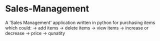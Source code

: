 # Sales-Management
A 'Sales Management' application written in python for purchasing items which could:
-> add items 
-> delete items
-> view items
-> increase or decrease
 -> price 
 -> qunatity
